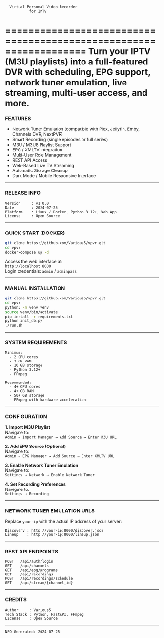       Virtual Personal Video Recorder
               for IPTV


==================================================================
Turn your IPTV (M3U playlists) into a full-featured DVR with
scheduling, EPG support, network tuner emulation, live streaming,
multi-user access, and more.
==================================================================

### FEATURES

- Network Tuner Emulation (compatible with Plex, Jellyfin, Emby, Channels DVR, NextPVR)
- Smart Recording (single episodes or full series)
- M3U / M3U8 Playlist Support
- EPG / XMLTV Integration
- Multi-User Role Management
- REST API Access
- Web-Based Live TV Streaming
- Automatic Storage Cleanup
- Dark Mode / Mobile Responsive Interface

---

### RELEASE INFO

```
Version     : v1.0.0
Date        : 2024-07-25
Platform    : Linux / Docker, Python 3.12+, Web App
License     : Open Source
```

---

### QUICK START (DOCKER)

```bash
git clone https://github.com/Various5/vpvr.git
cd vpvr
docker-compose up -d
```

Access the web interface at:  
`http://localhost:8000`  
Login credentials: `admin` / `adminpass`

---

### MANUAL INSTALLATION

```bash
git clone https://github.com/Various5/vpvr.git
cd vpvr
python3 -m venv venv
source venv/bin/activate
pip install -r requirements.txt
python init_db.py
./run.sh
```

---

### SYSTEM REQUIREMENTS

```
Minimum:
  - 2 CPU cores
  - 2 GB RAM
  - 10 GB storage
  - Python 3.12+
  - FFmpeg

Recommended:
  - 4+ CPU cores
  - 4+ GB RAM
  - 50+ GB storage
  - FFmpeg with hardware acceleration
```

---

### CONFIGURATION

**1. Import M3U Playlist**  
Navigate to:  
`Admin → Import Manager → Add Source → Enter M3U URL`

**2. Add EPG Source (Optional)**  
Navigate to:  
`Admin → EPG Manager → Add Source → Enter XMLTV URL`

**3. Enable Network Tuner Emulation**  
Navigate to:  
`Settings → Network → Enable Network Tuner`

**4. Set Recording Preferences**  
Navigate to:  
`Settings → Recording`

---

### NETWORK TUNER EMULATION URLS

Replace `your-ip` with the actual IP address of your server:

```
Discovery : http://your-ip:8000/discover.json
Lineup    : http://your-ip:8000/lineup.json
```

---

### REST API ENDPOINTS

```
POST   /api/auth/login
GET    /api/channels
GET    /api/epg/programs
GET    /api/recordings
POST   /api/recordings/schedule
GET    /api/stream/{channel_id}
```

---

### CREDITS

```
Author     : Various5
Tech Stack : Python, FastAPI, FFmpeg
License    : Open Source
```

---

```
NFO Generated: 2024-07-25
``` 